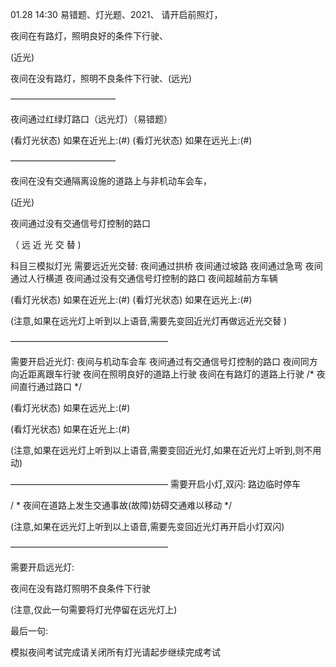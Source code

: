 01.28 14:30
易错题、灯光题、2021、
请开启前照灯，

夜间在有路灯，照明良好的条件下行驶、

(近光)

夜间在没有路灯，照明不良条件下行驶、(远光)

————————————


夜间通过红绿灯路口（远光灯）（易错题）

(看灯光状态)  如果在近光上:(#)
(看灯光状态)  如果在远光上:(#)


————————————




夜间在没有交通隔离设施的道路上与非机动车会车， 

(近光)

夜间通过没有交通信号灯控制的路口             

（ 远 近 光 交 替 )



科目三模拟灯光
需要远近光交替:
夜间通过拱桥
夜间通过坡路
夜间通过急弯
夜间通过人行横道
夜间通过没有交通信号灯控制的路口
夜间超越前方车辆



(看灯光状态)  如果在近光上:(#)
(看灯光状态)  如果在远光上:(#)


(注意,如果在远光灯上听到以上语音,需要先变回近光灯再做远近光交替
)

  ——————————————————

需要开启近光灯:
夜间与机动车会车
夜间通过有交通信号灯控制的路口
夜间同方向近距离跟车行驶
夜间在照明良好的道路上行驶
夜间在有路灯的道路上行驶
/*    夜间直行通过路口   */



(看灯光状态)  如果在远光上:(#)

(看灯光状态)  如果在近光上:(#)


(注意,如果在远光灯上听到以上语音,需要变回近光灯,如果在近光灯上听到,则不用动)

   ——————————————————
需要开启小灯,双闪:
路边临时停车

/ *   夜间在道路上发生交通事故(故障)妨碍交通难以移动      */

(注意,如果在远光灯上听到以上语音,需要先变回近光灯再开启小灯双闪)

  ——————————————————

需要开启远光灯:

夜间在没有路灯照明不良条件下行驶

(注意,仅此一句需要将灯光停留在远光灯上)

最后一句:

模拟夜间考试完成请关闭所有灯光请起步继续完成考试
